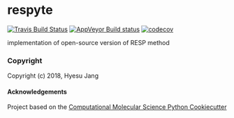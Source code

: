 respyte
==============================
[//]: # (Badges)
[![Travis Build Status](https://travis-ci.org/REPLACE_WITH_OWNER_ACCOUNT/respyte.png)](https://travis-ci.org/REPLACE_WITH_OWNER_ACCOUNT/respyte)
[![AppVeyor Build status](https://ci.appveyor.com/api/projects/status/REPLACE_WITH_APPVEYOR_LINK/branch/master?svg=true)](https://ci.appveyor.com/project/REPLACE_WITH_OWNER_ACCOUNT/respyte/branch/master)
[![codecov](https://codecov.io/gh/REPLACE_WITH_OWNER_ACCOUNT/respyte/branch/master/graph/badge.svg)](https://codecov.io/gh/REPLACE_WITH_OWNER_ACCOUNT/respyte/branch/master)

implementation of open-source version of RESP method

### Copyright

Copyright (c) 2018, Hyesu Jang


#### Acknowledgements
 
Project based on the 
[Computational Molecular Science Python Cookiecutter](https://github.com/molssi/cookiecutter-cms)
